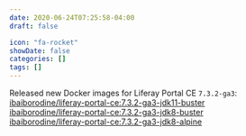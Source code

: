 ```yaml
---
date: 2020-06-24T07:25:58-04:00
draft: false

icon: "fa-rocket"
showDate: false
categories: []
tags: []
---
```


Released new Docker images for Liferay Portal CE `7.3.2-ga3`:  
[ibaiborodine/liferay-portal-ce:7.3.2-ga3-jdk11-buster](https://hub.docker.com/layers/ibaiborodine/liferay-portal-ce/7.3.2-ga3-jdk11-buster/images/sha256-47d079dc1c02d5f10fbb64c211e6781280120b02fa2117fbed775422c9d7941e?context=explore)    
[ibaiborodine/liferay-portal-ce:7.3.2-ga3-jdk8-buster](https://hub.docker.com/layers/ibaiborodine/liferay-portal-ce/7.3.2-ga3-jdk8-buster/images/sha256-f5cff339af0a371e07ea8db655678031ba033b95f77edae29c5c8f5c01475aa6?context=explore)  
[ibaiborodine/liferay-portal-ce:7.3.2-ga3-jdk8-alpine](https://hub.docker.com/layers/ibaiborodine/liferay-portal-ce/7.3.2-ga3-jdk8-alpine/images/sha256-3db12a731ec76f202c887349e9eb116ae546b2edb7fdb8ef501c7ce07ec41cc2?context=explore)  